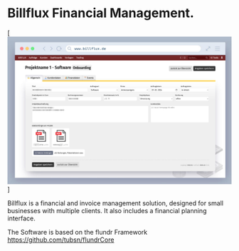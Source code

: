# Billflux Financial Management.

[![Billfluxpreview](https://raw.githubusercontent.com/tubsn/billflux/main/billflux.jpg)]

Billflux is a financial and invoice management solution, designed for small businesses with multiple clients. It also includes a financial planning interface.

The Software is based on the flundr Framework https://github.com/tubsn/flundrCore
